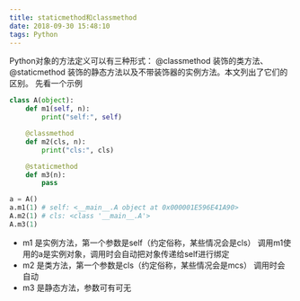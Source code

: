```yaml
---
title: staticmethod和classmethod
date: 2018-09-30 15:48:10
tags: Python
---
```

Python对象的方法定义可以有三种形式： @classmethod 装饰的类方法、@staticmethod 装饰的静态方法以及不带装饰器的实例方法。本文列出了它们的区别。
先看一个示例
```python
class A(object):
    def m1(self, n):
        print("self:", self)

    @classmethod
    def m2(cls, n):
        print("cls:", cls)

    @staticmethod
    def m3(n):
        pass

a = A()
a.m1(1) # self: <__main__.A object at 0x000001E596E41A90>
A.m2(1) # cls: <class '__main__.A'>
A.m3(1)
```
* m1 是实例方法，第一个参数是self（约定俗称，某些情况会是cls）
调用m1使用的a是实例对象，调用时会自动把对象传递给self进行绑定
* m2 是类方法，第一个参数是cls（约定俗称，某些情况会是mcs）
调用时会自动
* m3 是静态方法，参数可有可无


